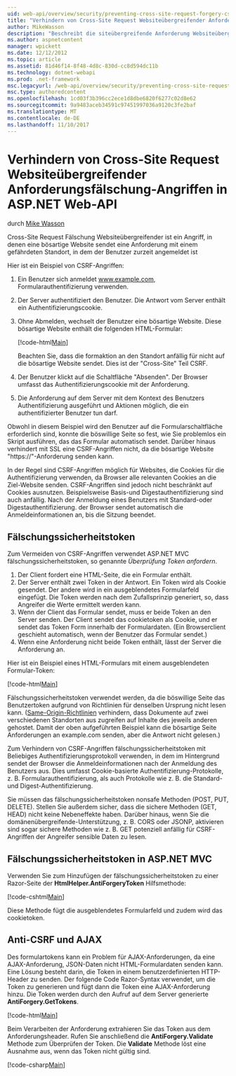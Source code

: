 ```yaml
---
uid: web-api/overview/security/preventing-cross-site-request-forgery-csrf-attacks
title: "Verhindern von Cross-Site Request Websiteübergreifender Anforderungsfälschung-Angriffen in ASP.NET Web-API | Microsoft Docs"
author: MikeWasson
description: "Beschreibt die siteübergreifende Anforderung Websiteübergreifender anforderungsfälschung Angriff und wie Anti-CSRF-Measures in ASP.NET Web-API implementiert."
ms.author: aspnetcontent
manager: wpickett
ms.date: 12/12/2012
ms.topic: article
ms.assetid: 81d46f14-8f48-4d8c-830d-cc8d594dc11b
ms.technology: dotnet-webapi
ms.prod: .net-framework
msc.legacyurl: /web-api/overview/security/preventing-cross-site-request-forgery-csrf-attacks
msc.type: authoredcontent
ms.openlocfilehash: 1cd03f3b396cc2ece1d8dbe6820f6277c02d8e62
ms.sourcegitcommit: 9a9483aceb34591c97451997036a9120c3fe2baf
ms.translationtype: MT
ms.contentlocale: de-DE
ms.lasthandoff: 11/10/2017
---
```

<a name="preventing-cross-site-request-forgery-csrf-attacks-in-aspnet-web-api"></a>Verhindern von Cross-Site Request Websiteübergreifender Anforderungsfälschung-Angriffen in ASP.NET Web-API
====================
durch [Mike Wasson](https://github.com/MikeWasson)

Cross-Site Request Fälschung Websiteübergreifender ist ein Angriff, in denen eine bösartige Website sendet eine Anforderung mit einem gefährdeten Standort, in dem der Benutzer zurzeit angemeldet ist

Hier ist ein Beispiel von CSRF-Angriffen:

1. Ein Benutzer sich anmeldet www.example.com, Formularauthentifizierung verwenden.
2. Der Server authentifiziert den Benutzer. Die Antwort vom Server enthält ein Authentifizierungscookie.
3. Ohne Abmelden, wechselt der Benutzer eine bösartige Website. Diese bösartige Website enthält die folgenden HTML-Formular: 

    [!code-html[Main](preventing-cross-site-request-forgery-csrf-attacks/samples/sample1.html)]

    Beachten Sie, dass die formaktion an den Standort anfällig für nicht auf die bösartige Website sendet. Dies ist der "Cross-Site" Teil CSRF.
4. Der Benutzer klickt auf die Schaltfläche "Absenden". Der Browser umfasst das Authentifizierungscookie mit der Anforderung.
5. Die Anforderung auf dem Server mit dem Kontext des Benutzers Authentifizierung ausgeführt und Aktionen möglich, die ein authentifizierter Benutzer tun darf.

Obwohl in diesem Beispiel wird den Benutzer auf die Formularschaltfläche erforderlich sind, konnte die böswillige Seite so fest, wie Sie problemlos ein Skript ausführen, das das Formular automatisch sendet. Darüber hinaus verhindert mit SSL eine CSRF-Angriffen nicht, da die bösartige Website "https://"-Anforderung senden kann.

In der Regel sind CSRF-Angriffen möglich für Websites, die Cookies für die Authentifizierung verwenden, da Browser alle relevanten Cookies an die Ziel-Website senden. CSRF-Angriffen sind jedoch nicht beschränkt auf Cookies ausnutzen. Beispielsweise Basis-und Digestauthentifizierung sind auch anfällig. Nach der Anmeldung eines Benutzers mit Standard-oder Digestauthentifizierung. der Browser sendet automatisch die Anmeldeinformationen an, bis die Sitzung beendet.

## <a name="anti-forgery-tokens"></a>Fälschungssicherheitstoken

Zum Vermeiden von CSRF-Angriffen verwendet ASP.NET MVC fälschungssicherheitstoken, so genannte *Überprüfung Token anfordern*.

1. Der Client fordert eine HTML-Seite, die ein Formular enthält.
2. Der Server enthält zwei Token in der Antwort. Ein Token wird als Cookie gesendet. Der andere wird in ein ausgeblendetes Formularfeld eingefügt. Die Token werden nach dem Zufallsprinzip generiert, so, dass Angreifer die Werte ermittelt werden kann.
3. Wenn der Client das Formular sendet, muss er beide Token an den Server senden. Der Client sendet das cookietoken als Cookie, und er sendet das Token Form innerhalb der Formulardaten. (Ein Browserclient geschieht automatisch, wenn der Benutzer das Formular sendet.)
4. Wenn eine Anforderung nicht beide Token enthält, lässt der Server die Anforderung an.

Hier ist ein Beispiel eines HTML-Formulars mit einem ausgeblendeten Formular-Token:

[!code-html[Main](preventing-cross-site-request-forgery-csrf-attacks/samples/sample2.html)]

Fälschungssicherheitstoken verwendet werden, da die böswillige Seite das Benutzertoken aufgrund von Richtlinien für denselben Ursprung nicht lesen kann. ([Same-Origin-Richtlinien](http://www.w3.org/Security/wiki/Same_Origin_Policy) verhindern, dass Dokumente auf zwei verschiedenen Standorten aus zugreifen auf Inhalte des jeweils anderen gehostet. Damit der oben aufgeführten Beispiel kann die bösartige Seite Anforderungen an example.com senden, aber die Antwort nicht gelesen.)

Zum Verhindern von CSRF-Angriffen fälschungssicherheitstoken mit Beliebiges Authentifizierungsprotokoll verwenden, in dem im Hintergrund sendet der Browser die Anmeldeinformationen nach der Anmeldung des Benutzers aus. Dies umfasst Cookie-basierte Authentifizierung-Protokolle, z. B. Formularauthentifizierung, als auch Protokolle wie z. B. die Standard- und Digest-Authentifizierung.

Sie müssen das fälschungssicherheitstoken nonsafe Methoden (POST, PUT, DELETE). Stellen Sie außerdem sicher, dass die sichere Methoden (GET, HEAD) nicht keine Nebeneffekte haben. Darüber hinaus, wenn Sie die domänenübergreifende-Unterstützung, z. B. CORS oder JSONP, aktivieren sind sogar sichere Methoden wie z. B. GET potenziell anfällig für CSRF-Angriffen der Angreifer sensible Daten zu lesen.

## <a name="anti-forgery-tokens-in-aspnet-mvc"></a>Fälschungssicherheitstoken in ASP.NET MVC

Verwenden Sie zum Hinzufügen der fälschungssicherheitstoken zu einer Razor-Seite der **HtmlHelper.AntiForgeryToken** Hilfsmethode:

[!code-cshtml[Main](preventing-cross-site-request-forgery-csrf-attacks/samples/sample3.cshtml)]

Diese Methode fügt die ausgeblendetes Formularfeld und zudem wird das cookietoken.

## <a name="anti-csrf-and-ajax"></a>Anti-CSRF und AJAX

Des formulartokens kann ein Problem für AJAX-Anforderungen, da eine AJAX-Anforderung, JSON-Daten nicht HTML-Formulardaten senden kann. Eine Lösung besteht darin, die Token in einem benutzerdefinierten HTTP-Header zu senden. Der folgende Code Razor-Syntax verwendet, um die Token zu generieren und fügt dann die Token eine AJAX-Anforderung hinzu. Die Token werden durch den Aufruf auf dem Server generierte **AntiForgery.GetTokens**.

[!code-html[Main](preventing-cross-site-request-forgery-csrf-attacks/samples/sample4.html)]

Beim Verarbeiten der Anforderung extrahieren Sie das Token aus dem Anforderungsheader. Rufen Sie anschließend die **AntiForgery.Validate** Methode zum Überprüfen der Token. Die **Validate** Methode löst eine Ausnahme aus, wenn das Token nicht gültig sind.

[!code-csharp[Main](preventing-cross-site-request-forgery-csrf-attacks/samples/sample5.cs)]

